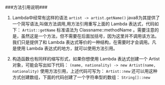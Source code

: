 ###方法引用说明###
1. Lambda中经常有这样的语法
```artist -> artist.getName()```
java8为其提供了一个简写语法,叫做方法调用,用方法引用重写上面的 Lambda 表达式，代码如下：
	```Artist::getName```
标准语法为 Classname::methodName 。需要注意的是，虽然这是一个方法，但不需要在后面加括号，因为这里并不调用该方法。我们只是提供了和 Lambda 表达式等价的一种结构，在需要时才会调用。凡是使用 Lambda 表达式的地方，就可以使用方法引用。

2. 构造函数也有同样的缩写形式，如果你想使用 Lambda 表达式创建一个 Artist 对象，可能会写出如下代码：
```(name, nationality) -> new Artist(name, nationality)```
使用方法引用，上述代码可写为：
```Artist::new```
还可以用这种方式创建数组，下面的代码创建了一个字符串型的数组：
```String[]::new```


